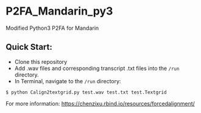# P2FA_Mandarin_py3
Modified Python3 P2FA for Mandarin

## Quick Start:
* Clone this repository
* Add .wav files and corresponding transcript .txt files into the `/run` directory.
* In Terminal, navigate to the `/run` directory:

```
$ python Calign2textgrid.py test.wav test.txt test.Textgrid
```
For more information: https://chenzixu.rbind.io/resources/forcedalignment/
